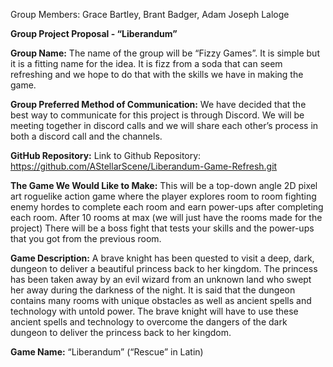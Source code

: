 Group Members: Grace Bartley, Brant Badger, Adam Joseph Laloge

**Group Project Proposal - “Liberandum”**


**Group Name:** 
The name of the group will be “Fizzy Games”. It is simple but it is a fitting name for the idea. It is fizz from a soda that can seem refreshing and we hope to do that with the skills we have in making the game.

**Group Preferred Method of Communication:**
We have decided that the best way to communicate for this project is through Discord. We will be meeting together in discord calls and we will share each other’s process in both a discord call and the channels.

**GitHub Repository:**
Link to Github Repository: https://github.com/AStellarScene/Liberandum-Game-Refresh.git


**The Game We Would Like to Make:**
This will be a top-down angle 2D pixel art roguelike action game where the player explores room to room fighting enemy hordes to complete each room and earn power-ups after completing each room. After 10 rooms at max (we will just have the rooms made for the project) There will be a boss fight that tests your skills and the power-ups that you got from the previous room.

**Game Description:**
A brave knight has been quested to visit a deep, dark, dungeon to deliver a beautiful princess back to her kingdom. The princess has been taken away by an evil wizard from an unknown land who swept her away during the darkness of the night. It is said that the dungeon contains many rooms with unique obstacles as well as ancient spells and technology with untold power. The brave knight will have to use these ancient spells and technology to overcome the dangers of the dark dungeon to deliver the princess back to her kingdom.

**Game Name:**
“Liberandum” (“Rescue” in Latin)
